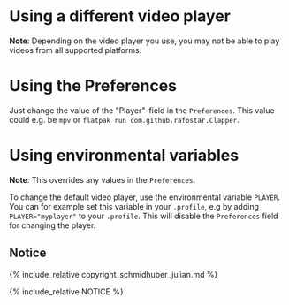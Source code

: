 # Using a different video player

__Note__: Depending on the video player you use, you may not be able to play videos from all supported platforms.

# Using the Preferences

Just change the value of the "Player"-field in the `Preferences`. This value could e.g. be `mpv` or `flatpak run com.github.rafostar.Clapper`.

# Using environmental variables

__Note__: This overrides any values in the `Preferences`.

To change the default video player, use the environmental variable `PLAYER`. You can for example set this variable in your `.profile`, e.g
by adding `PLAYER="myplayer"` to your `.profile`. This will disable the `Preferences` field for changing the player.

## Notice

{% include_relative copyright_schmidhuber_julian.md %}

{% include_relative NOTICE %}
